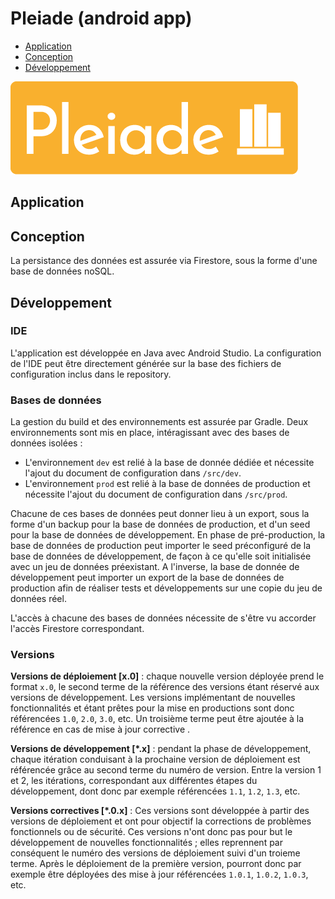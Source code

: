 # Pleiade (android app)

- [Application](#application)
- [Conception](#conception)
- [Développement](#développement)

![logo](doc_readme/logo_gold.png)

## Application

## Conception

La persistance des données est assurée via Firestore, sous la forme d'une base de données noSQL.

## Développement

### IDE

L'application est développée en Java avec Android Studio. La configuration de l'IDE peut être directement générée sur la base des fichiers de configuration inclus dans le repository.

### Bases de données

La gestion du build et des environnements est assurée par Gradle. Deux environnements sont mis en place, intéragissant avec des bases de données isolées :
- L'environnement `dev` est relié à la base de donnée dédiée et nécessite l'ajout du document de configuration dans `/src/dev`.
- L'environnement `prod` est relié à la base de données de production et nécessite l'ajout du document de configuration dans `/src/prod`.

Chacune de ces bases de données peut donner lieu à un export, sous la forme d'un backup pour la base de données de production, et d'un seed pour la base de données de développement. En phase de pré-production, la base de données de production peut importer le seed préconfiguré de la base de données de développement, de façon à ce qu'elle soit initialisée avec un jeu de données préexistant. A l'inverse, la base de donnée de développement peut importer un export de la base de données de production afin de réaliser tests et développements sur une copie du jeu de données réel.

L'accès à chacune des bases de données nécessite de s'être vu accorder l'accès Firestore correspondant.

### Versions

**Versions de déploiement [x.0]** : chaque nouvelle version déployée prend le format `x.0`, le second terme de la référence des versions étant réservé aux versions de développement. Les versions implémentant de nouvelles fonctionnalités et étant prêtes pour la mise en productions sont donc référencées `1.0`, `2.0`, `3.0`, etc. Un troisième terme peut être ajoutée à la référence en cas de mise à jour corrective .

**Versions de développement [*.x]** : pendant la phase de développement, chaque itération conduisant à la prochaine version de déploiement est référencée grâce au second terme du numéro de version. Entre la version 1 et 2, les itérations, correspondant aux différentes étapes du développement, dont donc par exemple référencées `1.1`, `1.2`, `1.3`, etc.

**Versions correctives [*.0.x]** : Ces versions sont développée à partir des versions de déploiement et ont pour objectif la corrections de problèmes fonctionnels ou de sécurité. Ces versions n'ont donc pas pour but le développement de nouvelles fonctionnalités ; elles reprennent par conséquent le numéro des versions de déploiement suivi d'un troieme terme. Après le déploiement de la première version, pourront donc par exemple être déployées des mise à jour référencées `1.0.1`, `1.0.2`, `1.0.3`, etc.